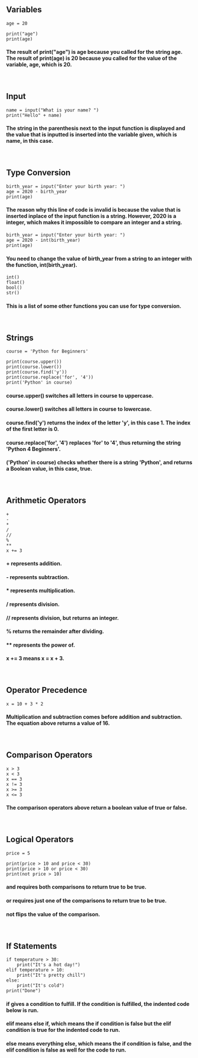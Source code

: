 ## Variables
```
age = 20 

print("age")
print(age)
```
#### The result of print("age") is age because you called for the string age. The result of print(age) is 20 because you called for the value of the variable, age, which is 20. 
<br/>

## Input
```
name = input("What is your name? ")
print("Hello" + name)
```
#### The string in the parenthesis next to the input function is displayed and the value that is inputted is inserted into the variable given, which is name, in this case. 
<br/>

## Type Conversion
```
birth_year = input("Enter your birth year: ")
age = 2020 - birth_year
print(age)
```
#### The reason why this line of code is invalid is because the value that is inserted inplace of the input function is a string. However, 2020 is a integer, which makes it impossible to compare an integer and a string. 
```
birth_year = input("Enter your birth year: ")
age = 2020 - int(birth_year)
print(age)
```
#### You need to change the value of birth_year from a string to an integer with the function, int(birth_year). 
```
int()
float()
bool()
str()
```
#### This is a list of some other functions you can use for type conversion. 
<br/>

## Strings 
```
course = 'Python for Beginners'

print(course.upper())
print(course.lower())
print(course.find('y'))
print(course.replace('for', '4'))
print('Python' in course)
```
#### course.upper() switches all letters in course to uppercase. 
#### course.lower() switches all letters in course to lowercase.
#### course.find('y') returns the index of the letter 'y', in this case 1. The index of the first letter is 0. 
#### course.replace('for', '4') replaces 'for' to '4', thus returning the string 'Python 4 Beginners'.
#### ('Python' in course) checks whether there is a string 'Python', and returns a Boolean value, in this case, true.
<br/>

## Arithmetic Operators
```
+
-
*
/
//
%
**
x += 3
```
#### + represents addition.
#### - represents subtraction.
#### * represents multiplication.
#### / represents division.
#### // represents division, but returns an integer.
#### % returns the remainder after dividing.
#### ** represents the power of.
#### x += 3 means x = x + 3. 
<br/>

## Operator Precedence
```
x = 10 + 3 * 2
```
#### Multiplication and subtraction comes before addition and subtraction. The equation above returns a value of 16. 
<br/>

## Comparison Operators
``` 
x > 3
x < 3
x == 3 
x != 3 
x >= 3 
x <= 3 
```
#### The comparison operators above return a boolean value of true or false. 
<br/>

## Logical Operators
```
price = 5 

print(price > 10 and price < 30)
print(price > 10 or price < 30)
print(not price > 10)
```
#### and requires both comparisons to return true to be true. 
#### or requires just one of the comparisons to return true to be true.
#### not flips the value of the comparison. 
<br/>

## If Statements 
```
if temperature > 30: 
    print("It's a hot day!")
elif temperature > 10: 
    print("It's pretty chill")
else:
    print("It's cold")
print("Done")
```
#### if gives a condition to fulfill. If the condition is fulfilled, the indented code below is run. 
#### elif means else if, which means the if condition is false but the elif condition is true for the indented code to run. 
#### else means everything else, which means the if condition is false, and the elif condition is false as well for the code to run. 


